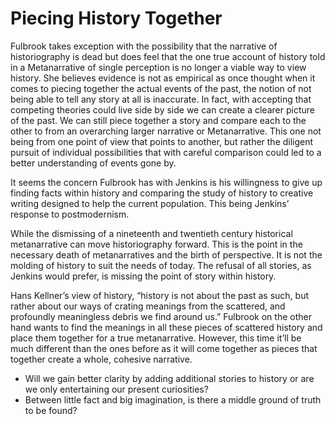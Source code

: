 # Piecing History Together 


Fulbrook takes exception with the possibility that the narrative of historiography is dead but does feel that the one true account of history told in a Metanarrative of single perception is no longer a viable way to view history. She believes evidence is not as empirical as once thought when it comes to piecing together the actual events of the past, the notion of not being able to tell any story at all is inaccurate.  In fact, with accepting that competing theories could live side by side we can create a clearer picture of the past. We can still piece together a story and compare each to the other to from an overarching larger narrative or Metanarrative. This one not being from one point of view that points to another, but rather the diligent pursuit of individual possibilities that with careful comparison could led to a better understanding of events gone by. 

It seems the concern Fulbrook has with Jenkins is his willingness to give up finding facts within history and comparing the study of history to creative writing designed to help the current population. This being Jenkins’ response to postmodernism.

While the dismissing of a nineteenth and twentieth century historical metanarrative can move historiography forward. This is the point in the necessary death of metanarratives and the birth of perspective. It is not the molding of history to suit the needs of today. The refusal of all stories, as Jenkins would prefer, is missing the point of story within history.  

Hans Kellner’s view of history, “history is not about the past as such, but rather about our ways of crating meanings from the scattered, and profoundly meaningless debris we find around us.” Fulbrook on the other hand wants to find the meanings in all these pieces of scattered history and place them together for a true metanarrative. However, this time it’ll be much different than the ones before as it will come together as pieces that together create a whole, cohesive narrative. 





- Will we gain better clarity by adding additional stories to history or are we only entertaining our present curiosities? 
- Between little fact and big imagination, is there a middle ground of truth to be found?
